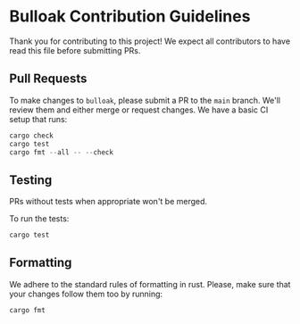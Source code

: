 # Bulloak Contribution Guidelines

Thank you for contributing to this project! We expect all contributors to have read this file before submitting PRs.

## Pull Requests

To make changes to `bulloak`, please submit a PR to the `main` branch.
We'll review them and either merge or request changes.
We have a basic CI setup that runs:

```rust
cargo check
cargo test
cargo fmt --all -- --check
```

## Testing

PRs without tests when appropriate won't be merged.

To run the tests:

```bash
cargo test
```

## Formatting

We adhere to the standard rules of formatting in rust.
Please, make sure that your changes follow them too by running:

```bash
cargo fmt
```

